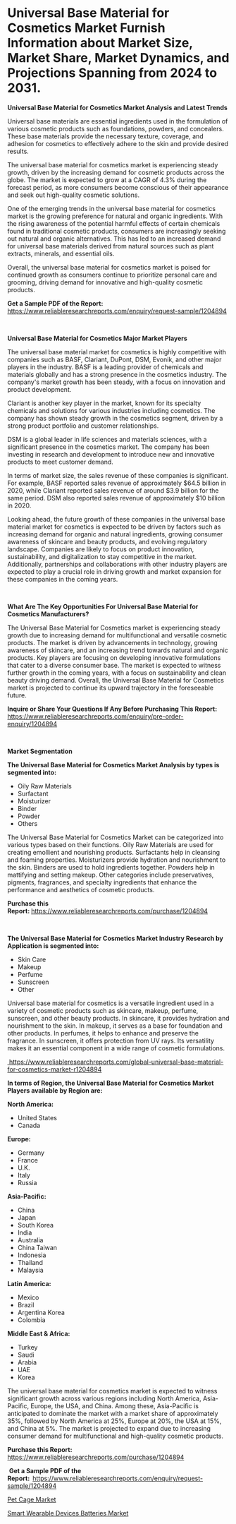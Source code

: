<p><h1>Universal Base Material for Cosmetics Market Furnish Information about Market Size, Market Share, Market Dynamics, and Projections Spanning from 2024 to 2031.</h1></p><p><strong>Universal Base Material for Cosmetics Market Analysis and Latest Trends</strong></p>
<p><p>Universal base materials are essential ingredients used in the formulation of various cosmetic products such as foundations, powders, and concealers. These base materials provide the necessary texture, coverage, and adhesion for cosmetics to effectively adhere to the skin and provide desired results.</p><p>The universal base material for cosmetics market is experiencing steady growth, driven by the increasing demand for cosmetic products across the globe. The market is expected to grow at a CAGR of 4.3% during the forecast period, as more consumers become conscious of their appearance and seek out high-quality cosmetic solutions.</p><p>One of the emerging trends in the universal base material for cosmetics market is the growing preference for natural and organic ingredients. With the rising awareness of the potential harmful effects of certain chemicals found in traditional cosmetic products, consumers are increasingly seeking out natural and organic alternatives. This has led to an increased demand for universal base materials derived from natural sources such as plant extracts, minerals, and essential oils.</p><p>Overall, the universal base material for cosmetics market is poised for continued growth as consumers continue to prioritize personal care and grooming, driving demand for innovative and high-quality cosmetic products.</p></p>
<p><strong>Get a Sample PDF of the Report:&nbsp;</strong> <a href="https://www.reliableresearchreports.com/enquiry/request-sample/1204894">https://www.reliableresearchreports.com/enquiry/request-sample/1204894</a></p>
<p>&nbsp;</p>
<p><strong>Universal Base Material for Cosmetics Major Market Players</strong></p>
<p><p>The universal base material market for cosmetics is highly competitive with companies such as BASF, Clariant, DuPont, DSM, Evonik, and other major players in the industry. BASF is a leading provider of chemicals and materials globally and has a strong presence in the cosmetics industry. The company's market growth has been steady, with a focus on innovation and product development.</p><p>Clariant is another key player in the market, known for its specialty chemicals and solutions for various industries including cosmetics. The company has shown steady growth in the cosmetics segment, driven by a strong product portfolio and customer relationships.</p><p>DSM is a global leader in life sciences and materials sciences, with a significant presence in the cosmetics market. The company has been investing in research and development to introduce new and innovative products to meet customer demand.</p><p>In terms of market size, the sales revenue of these companies is significant. For example, BASF reported sales revenue of approximately $64.5 billion in 2020, while Clariant reported sales revenue of around $3.9 billion for the same period. DSM also reported sales revenue of approximately $10 billion in 2020.</p><p>Looking ahead, the future growth of these companies in the universal base material market for cosmetics is expected to be driven by factors such as increasing demand for organic and natural ingredients, growing consumer awareness of skincare and beauty products, and evolving regulatory landscape. Companies are likely to focus on product innovation, sustainability, and digitalization to stay competitive in the market. Additionally, partnerships and collaborations with other industry players are expected to play a crucial role in driving growth and market expansion for these companies in the coming years.</p></p>
<p>&nbsp;</p>
<p><strong>What Are The Key Opportunities For Universal Base Material for Cosmetics Manufacturers?</strong></p>
<p><p>The Universal Base Material for Cosmetics market is experiencing steady growth due to increasing demand for multifunctional and versatile cosmetic products. The market is driven by advancements in technology, growing awareness of skincare, and an increasing trend towards natural and organic products. Key players are focusing on developing innovative formulations that cater to a diverse consumer base. The market is expected to witness further growth in the coming years, with a focus on sustainability and clean beauty driving demand. Overall, the Universal Base Material for Cosmetics market is projected to continue its upward trajectory in the foreseeable future.</p></p>
<p><strong>Inquire or Share Your Questions If Any Before Purchasing This Report:</strong> <a href="https://www.reliableresearchreports.com/enquiry/pre-order-enquiry/1204894">https://www.reliableresearchreports.com/enquiry/pre-order-enquiry/1204894</a></p>
<p>&nbsp;</p>
<p><strong>Market Segmentation</strong></p>
<p><strong>The Universal Base Material for Cosmetics Market Analysis by types is segmented into:</strong></p>
<p><ul><li>Oily Raw Materials</li><li>Surfactant</li><li>Moisturizer</li><li>Binder</li><li>Powder</li><li>Others</li></ul></p>
<p><p>The Universal Base Material for Cosmetics Market can be categorized into various types based on their functions. Oily Raw Materials are used for creating emollient and nourishing products. Surfactants help in cleansing and foaming properties. Moisturizers provide hydration and nourishment to the skin. Binders are used to hold ingredients together. Powders help in mattifying and setting makeup. Other categories include preservatives, pigments, fragrances, and specialty ingredients that enhance the performance and aesthetics of cosmetic products.</p></p>
<p><strong>Purchase this Report:&nbsp;</strong><a href="https://www.reliableresearchreports.com/purchase/1204894">https://www.reliableresearchreports.com/purchase/1204894</a></p>
<p>&nbsp;</p>
<p><strong>The Universal Base Material for Cosmetics Market Industry Research by Application is segmented into:</strong></p>
<p><ul><li>Skin Care</li><li>Makeup</li><li>Perfume</li><li>Sunscreen</li><li>Other</li></ul></p>
<p><p>Universal base material for cosmetics is a versatile ingredient used in a variety of cosmetic products such as skincare, makeup, perfume, sunscreen, and other beauty products. In skincare, it provides hydration and nourishment to the skin. In makeup, it serves as a base for foundation and other products. In perfumes, it helps to enhance and preserve the fragrance. In sunscreen, it offers protection from UV rays. Its versatility makes it an essential component in a wide range of cosmetic formulations.</p></p>
<p><a href="https://www.reliableresearchreports.com/global-universal-base-material-for-cosmetics-market-r1204894">&nbsp;https://www.reliableresearchreports.com/global-universal-base-material-for-cosmetics-market-r1204894</a></p>
<p><strong>In terms of Region, the Universal Base Material for Cosmetics Market Players available by Region are:</strong></p>
<p>
    <p> <strong> North America: </strong>
        <ul>
            <li>United States</li>
            <li>Canada</li>
        </ul>
        </p> 
    <p> <strong> Europe: </strong>
        <ul>
            <li>Germany</li>
            <li>France</li>
            <li>U.K.</li>
            <li>Italy</li>
            <li>Russia</li>
        </ul>
        </p> 
    <p> <strong> Asia-Pacific: </strong>
        <ul>
            <li>China</li>
            <li>Japan</li>
            <li>South Korea</li>
            <li>India</li>
            <li>Australia</li>
            <li>China Taiwan</li>
            <li>Indonesia</li>
            <li>Thailand</li>
            <li>Malaysia</li>
        </ul>
        </p> 
    <p> <strong> Latin America: </strong>
        <ul>
            <li>Mexico</li>
            <li>Brazil</li>
            <li>Argentina Korea</li>
            <li>Colombia</li>
        </ul>
        </p> 
    <p> <strong> Middle East & Africa: </strong>
        <ul>
            <li>Turkey</li>
            <li>Saudi</li>
            <li>Arabia</li>
            <li>UAE</li>
            <li>Korea</li>
        </ul>
    </p>
    </p>
<p><p>The universal base material for cosmetics market is expected to witness significant growth across various regions including North America, Asia-Pacific, Europe, the USA, and China. Among these, Asia-Pacific is anticipated to dominate the market with a market share of approximately 35%, followed by North America at 25%, Europe at 20%, the USA at 15%, and China at 5%. The market is projected to expand due to increasing consumer demand for multifunctional and high-quality cosmetic products.</p></p>
<p><strong>Purchase this Report: </strong><a href="https://www.reliableresearchreports.com/purchase/1204894">https://www.reliableresearchreports.com/purchase/1204894</a></p>
<p>&nbsp;<strong>Get a Sample PDF of the Report:&nbsp;&nbsp;</strong><a href="https://www.reliableresearchreports.com/enquiry/request-sample/1204894">https://www.reliableresearchreports.com/enquiry/request-sample/1204894</a></p>
<p><strong></strong></p>
<p><p><a href="https://view.publitas.com/reportprime-1/global-pet-cage-market-is-projected-to-grow-at-a-cagr-of-11-6-forcasted-for-period-from-2024-to-2031/">Pet Cage Market</a></p><p><a href="https://issuu.com/reportprime-2/docs/smart-wearable-devices-batteries-market-size-2030.">Smart Wearable Devices Batteries Market</a></p></p>